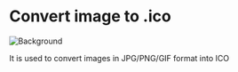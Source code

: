 # Convert image to .ico

![Background](https://i.imgur.com/ChWHAi1.png)

It is used to convert images in JPG/PNG/GIF format into ICO

